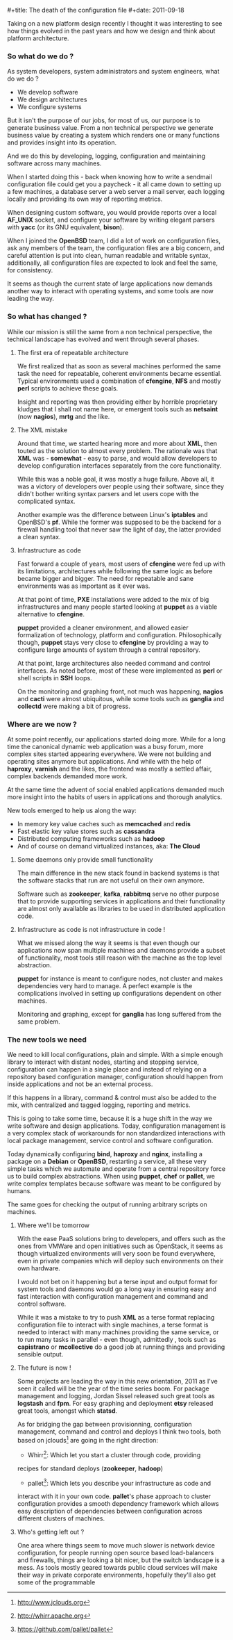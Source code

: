 #+title: The death of the configuration file
#+date: 2011-09-18

Taking on a new platform design recently I thought it was interesting to
see how things evolved in the past years and how we design and think
about platform architecture.

### So what do we do ?

As system developers, system administrators and system engineers, what
do we do ?

-   We develop software
-   We design architectures
-   We configure systems

But it isn't the purpose of our jobs, for most of us, our purpose is to
generate business value. From a non technical perspective we generate
business value by creating a system which renders one or many functions
and provides insight into its operation.

And we do this by developing, logging, configuration and maintaining
software across many machines.

When I started doing this - back when knowing how to write a sendmail
configuration file could get you a paycheck - it all came down to
setting up a few machines, a database server a web server a mail server,
each logging locally and providing its own way of reporting metrics.

When designing custom software, you would provide reports over a local
**AF_UNIX** socket, and configure your software by writing elegant
parsers with **yacc** (or its GNU equivalent, **bison**).

When I joined the **OpenBSD** team, I did a lot of work on configuration
files, ask any members of the team, the configuration files are a big
concern, and careful attention is put into clean, human readable and
writable syntax, additionally, all configuration files are expected to
look and feel the same, for consistency.

It seems as though the current state of large applications now demands
another way to interact with operating systems, and some tools are now
leading the way.

### So what has changed ?

While our mission is still the same from a non technical perspective,
the technical landscape has evolved and went through several phases.

1.  The first era of repeatable architecture

    We first realized that as soon as several machines performed the
    same task the need for repeatable, coherent environments became
    essential. Typical environments used a combination of **cfengine**,
    **NFS** and mostly **perl** scripts to achieve these goals.

    Insight and reporting was then providing either by horrible
    proprietary kludges that I shall not name here, or emergent tools
    such as **netsaint** (now **nagios**), **mrtg** and the like.

2.  The XML mistake

    Around that time, we started hearing more and more about **XML**,
    then touted as the solution to almost every problem. The rationale
    was that **XML** was - **somewhat** - easy to parse, and would allow
    developers to develop configuration interfaces separately from the
    core functionality.

    While this was a noble goal, it was mostly a huge failure. Above
    all, it was a victory of developers over people using their
    software, since they didn't bother writing syntax parsers and let
    users cope with the complicated syntax.

    Another example was the difference between Linux's **iptables** and
    OpenBSD's **pf**. While the former was supposed to be the backend
    for a firewall handling tool that never saw the light of day, the
    latter provided a clean syntax.

3.  Infrastructure as code

    Fast forward a couple of years, most users of **cfengine** were fed
    up with its limitations, architectures while following the same
    logic as before became bigger and bigger. The need for repeatable
    and sane environments was as important as it ever was.

    At that point of time, **PXE** installations were added to the mix
    of big infrastructures and many people started looking at **puppet**
    as a viable alternative to **cfengine**.

    **puppet** provided a cleaner environment, and allowed easier
    formalization of technology, platform and configuration.
    Philosophically though, **puppet** stays very close to **cfengine**
    by providing a way to configure large amounts of system through a
    central repository.

    At that point, large architectures also needed command and control
    interfaces. As noted before, most of these were implemented as
    **perl** or shell scripts in **SSH** loops.

    On the monitoring and graphing front, not much was happening,
    **nagios** and **cacti** were almost ubiquitous, while some tools
    such as **ganglia** and **collectd** were making a bit of progress.

### Where are we now ?

At some point recently, our applications started doing more. While for a
long time the canonical dynamic web application was a busy forum, more
complex sites started appearing everywhere. We were not building and
operating sites anymore but applications. And while with the help of
**haproxy**, **varnish** and the likes, the frontend was mostly a
settled affair, complex backends demanded more work.

At the same time the advent of social enabled applications demanded much
more insight into the habits of users in applications and thorough
analytics.

New tools emerged to help us along the way:

-   In memory key value caches such as **memcached** and **redis**
-   Fast elastic key value stores such as **cassandra**
-   Distributed computing frameworks such as **hadoop**
-   And of course on demand virtualized instances, aka: **The Cloud**

1.  Some daemons only provide small functionality

    The main difference in the new stack found in backend systems is
    that the software stacks that run are not useful on their own
    anymore.

    Software such as **zookeeper**, **kafka**, **rabbitmq** serve no
    other purpose that to provide supporting services in applications
    and their functionality are almost only available as libraries to be
    used in distributed application code.

2.  Infrastructure as code is not infrastructure in code !

    What we missed along the way it seems is that even though our
    applications now span multiple machines and daemons provide a subset
    of functionality, most tools still reason with the machine as the
    top level abstraction.

    **puppet** for instance is meant to configure nodes, not cluster and
    makes dependencies very hard to manage. A perfect example is the
    complications involved in setting up configurations dependent on
    other machines.

    Monitoring and graphing, except for **ganglia** has long suffered
    from the same problem.

### The new tools we need

We need to kill local configurations, plain and simple. With a simple
enough library to interact with distant nodes, starting and stopping
service, configuration can happen in a single place and instead of
relying on a repository based configuration manager, configuration
should happen from inside applications and not be an external process.

If this happens in a library, command & control must also be added to
the mix, with centralized and tagged logging, reporting and metrics.

This is going to take some time, because it is a huge shift in the way
we write software and design applications. Today, configuration
management is a very complex stack of workarounds for non standardized
interactions with local package management, service control and software
configuration.

Today dynamically configuring **bind**, **haproxy** and **nginx**,
installing a package on a **Debian** or **OpenBSD**, restarting a
service, all these very simple tasks which we automate and operate from
a central repository force us to build complex abstractions. When using
**puppet**, **chef** or **pallet**, we write complex templates because
software was meant to be configured by humans.

The same goes for checking the output of running arbitrary scripts on
machines.

1.  Where we'll be tomorrow

    With the ease PaaS solutions bring to developers, and offers such as
    the ones from VMWare and open initiatives such as OpenStack, it
    seems as though virtualized environments will very soon be found
    everywhere, even in private companies which will deploy such
    environments on their own hardware.

    I would not bet on it happening but a terse input and output format
    for system tools and daemons would go a long way in ensuring easy
    and fast interaction with configuration management and command and
    control software.

    While it was a mistake to try to push **XML** as a terse format
    replacing configuration file to interact with single machines, a
    terse format is needed to interact with many machines providing the
    same service, or to run many tasks in parallel - even though,
    admittedly , tools such as **capistrano** or **mcollective** do a
    good job at running things and providing sensible output.

2.  The future is now !

    Some projects are leading the way in this new orientation, 2011 as
    I've seen it called will be the year of the time series boom. For
    package management and logging, Jordan Sissel released such great
    tools as **logstash** and **fpm**. For easy graphing and deployment
    **etsy** released great tools, amongst which **statsd**.

    As for bridging the gap between provisionning, configuration
    management, command and control and deploys I think two tools, both
    based on jclouds[^1] are going in the right direction:

    -   Whirr[^2]: Which let you start a cluster through code, providing

    recipes for standard deploys (**zookeeper**, **hadoop**)

    -   pallet[^3]: Which lets you describe your infrastructure as code
        and

    interact with it in your own code. **pallet**'s phase approach to
    cluster configuration provides a smooth dependency framework which
    allows easy description of dependencies between configuration across
    different clusters of machines.

3.  Who's getting left out ?

    One area where things seem to move much slower is network device
    configuration, for people running open source based load-balancers
    and firewalls, things are looking a bit nicer, but the switch
    landscape is a mess. As tools mostly geared towards public cloud
    services will make their way in private corporate environments,
    hopefully they'll also get some of the programmable

[^1]: <http://www.jclouds.org>

[^2]: <http://whirr.apache.org>

[^3]: <https://github.com/pallet/pallet>
